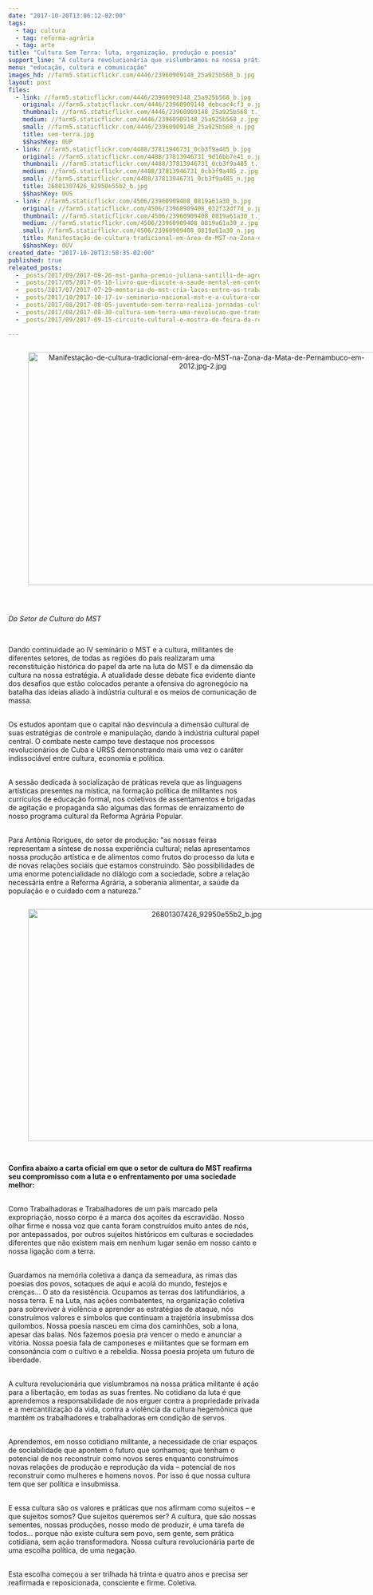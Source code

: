 ```yaml
---
date: "2017-10-20T13:06:12-02:00"
tags:
  - tag: cultura
  - tag: reforma-agrária
  - tag: arte
title: "Cultura Sem Terra: luta, organização, produção e poesia"
support_line: "A cultura revolucionária que vislumbramos na nossa prática militante é ação para a libertação, em todas as suas frentes"
menu: "educação, cultura e comunicação"
images_hd: //farm5.staticflickr.com/4446/23960909148_25a925b568_b.jpg
layout: post
files:
  - link: //farm5.staticflickr.com/4446/23960909148_25a925b568_b.jpg
    original: //farm5.staticflickr.com/4446/23960909148_debcac4cf3_o.jpg
    thumbnail: //farm5.staticflickr.com/4446/23960909148_25a925b568_t.jpg
    medium: //farm5.staticflickr.com/4446/23960909148_25a925b568_z.jpg
    small: //farm5.staticflickr.com/4446/23960909148_25a925b568_n.jpg
    title: sem-terra.jpg
    $$hashKey: 0UP
  - link: //farm5.staticflickr.com/4488/37813946731_0cb3f9a485_b.jpg
    original: //farm5.staticflickr.com/4488/37813946731_9d16bb7e41_o.jpg
    thumbnail: //farm5.staticflickr.com/4488/37813946731_0cb3f9a485_t.jpg
    medium: //farm5.staticflickr.com/4488/37813946731_0cb3f9a485_z.jpg
    small: //farm5.staticflickr.com/4488/37813946731_0cb3f9a485_n.jpg
    title: 26801307426_92950e55b2_b.jpg
    $$hashKey: 0US
  - link: //farm5.staticflickr.com/4506/23960909408_0819a61a30_b.jpg
    original: //farm5.staticflickr.com/4506/23960909408_032f32df7d_o.jpg
    thumbnail: //farm5.staticflickr.com/4506/23960909408_0819a61a30_t.jpg
    medium: //farm5.staticflickr.com/4506/23960909408_0819a61a30_z.jpg
    small: //farm5.staticflickr.com/4506/23960909408_0819a61a30_n.jpg
    title: Manifestação-de-cultura-tradicional-em-área-do-MST-na-Zona-da-Mata-de-Pernambuco-em-2012.jpg-2.jpg
    $$hashKey: 0UV
created_date: "2017-10-20T13:58:35-02:00"
published: true
releated_posts:
  - _posts/2017/09/2017-09-26-mst-ganha-premio-juliana-santilli-de-agrobiodiversidadade.md
  - _posts/2017/05/2017-05-18-livro-que-discute-a-saude-mental-em-contextos-rurais-e-lancado-no-rn.md
  - _posts/2017/07/2017-07-29-montaria-do-mst-cria-lacos-entre-os-trabalhadores-do-campo-e-da-cidade.md
  - _posts/2017/10/2017-10-17-iv-seminario-nacional-mst-e-a-cultura-comeca-nessa-quarta-feira-18.md
  - _posts/2017/08/2017-08-05-juventude-sem-terra-realiza-jornadas-culturais-em-santa-catarina.md
  - _posts/2017/08/2017-08-30-cultura-sem-terra-uma-revolucao-que-transpoe-barreiras.md
  - _posts/2017/09/2017-09-15-circuito-cultural-e-mostra-de-feira-da-reforma-agraria-discute-desafios-do-mst-no-rio-grande-do-norte.md

---
```

<div style="text-align:center">
<figure class="image" style="display:inline-block"><img alt="Manifestação-de-cultura-tradicional-em-área-do-MST-na-Zona-da-Mata-de-Pernambuco-em-2012.jpg-2.jpg" height="467" src="//farm5.staticflickr.com/4506/23960909408_0819a61a30_b.jpg" width="700" />
<figcaption></figcaption>
</figure>
</div>

<p>&nbsp;</p>

<p><em>Do Setor de Cultura do MST&nbsp;</em></p>

<p>&nbsp;</p>

<p>Dando continuidade ao IV semin&aacute;rio o MST e a cultura, militantes de diferentes setores, de todas as regi&otilde;es do pa&iacute;s realizaram uma reconstitui&ccedil;&atilde;o hist&oacute;rica do papel da arte na luta do MST e da dimens&atilde;o da cultura na nossa estrat&eacute;gia. A atualidade desse debate fica evidente diante dos desafios que est&atilde;o colocados perante a ofensiva do agroneg&oacute;cio na batalha das ideias aliado &agrave; ind&uacute;stria cultural e os meios de comunica&ccedil;&atilde;o de massa.</p>

<p><br />
Os estudos apontam que o capital n&atilde;o desvincula a dimens&atilde;o cultural de suas estrat&eacute;gias de controle e manipula&ccedil;&atilde;o, dando &agrave; ind&uacute;stria cultural papel central. O combate neste campo teve destaque nos processos revolucion&aacute;rios de Cuba e URSS demonstrando mais uma vez o car&aacute;ter indissoci&aacute;vel entre cultura, economia e pol&iacute;tica.</p>

<p><br />
A sess&atilde;o dedicada &agrave; socializa&ccedil;&atilde;o de pr&aacute;ticas revela que as linguagens art&iacute;sticas presentes na m&iacute;stica, na forma&ccedil;&atilde;o pol&iacute;tica de militantes nos curr&iacute;culos de educa&ccedil;&atilde;o formal, nos coletivos de assentamentos e brigadas de agita&ccedil;&atilde;o e propaganda s&atilde;o algumas das formas de enraizamento de nosso programa cultural da Reforma Agr&aacute;ria Popular.</p>

<p><br />
Para Ant&ocirc;nia Rorigues, do setor de produ&ccedil;&atilde;o: &quot;as nossas feiras representam a s&iacute;ntese de nossa experi&ecirc;ncia cultural; nelas apresentamos nossa produ&ccedil;&atilde;o art&iacute;stica e de alimentos como frutos do processo da luta e de novas rela&ccedil;&otilde;es sociais que estamos construindo. S&atilde;o possibilidades de uma enorme potencialidade no di&aacute;logo com a sociedade, sobre a rela&ccedil;&atilde;o necess&aacute;ria entre a Reforma Agr&aacute;ria, a soberania alimentar, a sa&uacute;de da popula&ccedil;&atilde;o e o cuidado com a natureza.&rdquo;</p>

<div style="text-align:center">
<figure class="image" style="display:inline-block"><img alt="26801307426_92950e55b2_b.jpg" height="466" src="//farm5.staticflickr.com/4488/37813946731_0cb3f9a485_b.jpg" width="700" />
<figcaption></figcaption>
</figure>
</div>

<p><br />
<strong>Confira abaixo a carta oficial em que&nbsp;o setor de cultura do MST reafirma seu compromisso com a luta e o enfrentamento por uma sociedade melhor:&nbsp;&nbsp;</strong></p>

<p><br />
Como Trabalhadoras e Trabalhadores de um pa&iacute;s marcado pela expropria&ccedil;&atilde;o, nosso corpo &eacute; a marca dos a&ccedil;oites da escravid&atilde;o. Nosso olhar firme e nossa voz que canta foram constru&iacute;dos muito antes de n&oacute;s, por antepassados, por outros sujeitos hist&oacute;ricos em culturas e sociedades diferentes que n&atilde;o existem mais em nenhum lugar sen&atilde;o em nosso canto e nossa liga&ccedil;&atilde;o com a terra.</p>

<p><br />
Guardamos na mem&oacute;ria coletiva a dan&ccedil;a da semeadura, as rimas das poesias dos povos, sotaques de aqui e acol&aacute; do mundo, festejos e cren&ccedil;as... O ato da resist&ecirc;ncia. Ocupamos as terras dos latifundi&aacute;rios, a nossa terra. E na Luta, nas a&ccedil;&otilde;es combatentes, na organiza&ccedil;&atilde;o coletiva para sobreviver &agrave; viol&ecirc;ncia e aprender as estrat&eacute;gias de ataque, n&oacute;s constru&iacute;mos valores e s&iacute;mbolos que continuam a trajet&oacute;ria insubmissa dos quilombos. Nossa poesia nasceu em cima dos caminh&otilde;es, sob a lona, apesar das balas. N&oacute;s fazemos poesia pra vencer o medo e anunciar a vit&oacute;ria. Nossa poesia fala de camponeses e militantes que se formam em conson&acirc;ncia com o cultivo e a rebeldia. Nossa poesia projeta um futuro de liberdade.</p>

<p><br />
A cultura revolucion&aacute;ria que vislumbramos na nossa pr&aacute;tica militante &eacute; a&ccedil;&atilde;o para a liberta&ccedil;&atilde;o, em todas as suas frentes. No cotidiano da luta &eacute; que aprendemos a responsabilidade de nos erguer contra a propriedade privada e a mercantiliza&ccedil;&atilde;o da vida, contra a viol&ecirc;ncia da cultura hegem&ocirc;nica que mant&eacute;m os trabalhadores e trabalhadoras em condi&ccedil;&atilde;o de servos.</p>

<p><br />
Aprendemos, em nosso cotidiano militante, a necessidade de criar espa&ccedil;os de sociabilidade que apontem o futuro que sonhamos; que tenham o potencial de nos reconstruir como novos seres enquanto constru&iacute;mos novas rela&ccedil;&otilde;es de produ&ccedil;&atilde;o e reprodu&ccedil;&atilde;o da vida &ndash; potencial de nos reconstruir como mulheres e homens novos. Por isso &eacute; que nossa cultura tem que ser pol&iacute;tica e insubmissa.</p>

<p><br />
E essa cultura s&atilde;o os valores e pr&aacute;ticas que nos afirmam como sujeitos &ndash; e que sujeitos somos? Que sujeitos queremos ser? A cultura, que s&atilde;o nossas sementes, nossas produ&ccedil;&otilde;es, nosso modo de produzir, &eacute; uma tarefa de todos... porque n&atilde;o existe cultura sem povo, sem gente, sem pr&aacute;tica cotidiana, sem a&ccedil;&atilde;o transformadora. Nossa cultura revolucion&aacute;ria parte de uma escolha pol&iacute;tica, de uma nega&ccedil;&atilde;o.</p>

<p><br />
Esta escolha come&ccedil;ou a ser trilhada h&aacute; trinta e quatro anos e precisa ser reafirmada e reposicionada, consciente e firme. Coletiva.</p>
